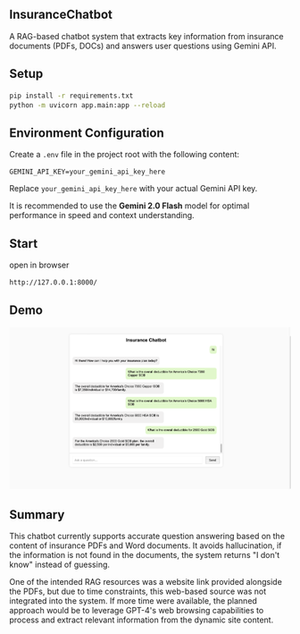 ## InsuranceChatbot

A RAG-based chatbot system that extracts key information from insurance documents (PDFs, DOCs) and answers user questions using Gemini API.


## Setup

```bash
pip install -r requirements.txt
python -m uvicorn app.main:app --reload
```

## Environment Configuration

Create a `.env` file in the project root with the following content:

```
GEMINI_API_KEY=your_gemini_api_key_here
```

Replace `your_gemini_api_key_here` with your actual Gemini API key.

It is recommended to use the **Gemini 2.0 Flash** model for optimal performance in speed and context understanding.


## Start

open in browser
```bash
http://127.0.0.1:8000/
```


## Demo

![Chatbot Demo](./assets/demo_screenshot.png)





## Summary

This chatbot currently supports accurate question answering based on the content of insurance PDFs and Word documents. It avoids hallucination, if the information is not found in the documents, the system returns "I don't know" instead of guessing.  


One of the intended RAG resources was a website link provided alongside the PDFs, but due to time constraints, this web-based source was not integrated into the system. If more time were available, the planned approach would be to leverage GPT-4's web browsing capabilities to process and extract relevant information from the dynamic site content.
